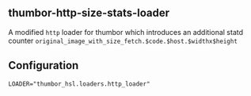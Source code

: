 thumbor-http-size-stats-loader
--------------------------------

A modified `http` loader for thumbor which introduces an additional statd
counter `original_image_with_size_fetch.$code.$host.$widthx$height`

## Configuration

    LOADER="thumbor_hsl.loaders.http_loader"